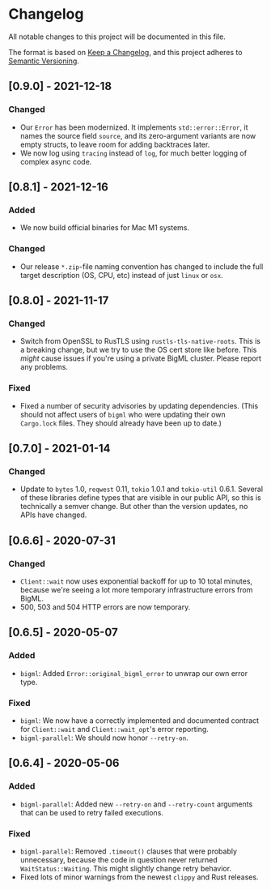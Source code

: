 # Changelog

All notable changes to this project will be documented in this file.

The format is based on [Keep a Changelog](https://keepachangelog.com/en/1.0.0/), and this project adheres to [Semantic Versioning](https://semver.org/spec/v2.0.0.html).

## [0.9.0] - 2021-12-18

### Changed

- Our `Error` has been modernized. It implements `std::error::Error`, it names the source field `source`, and its zero-argument variants are now empty structs, to leave room for adding backtraces later.
- We now log using `tracing` instead of `log`, for much better logging of complex async code.

## [0.8.1] - 2021-12-16

### Added

- We now build official binaries for Mac M1 systems.

### Changed

- Our release `*.zip`-file naming convention has changed to include the full target description (OS, CPU, etc) instead of just `linux` or `osx`.

## [0.8.0] - 2021-11-17

### Changed

- Switch from OpenSSL to RusTLS using `rustls-tls-native-roots`. This is a breaking change, but we try to use the OS cert store like before. This _might_ cause issues if you're using a private BigML cluster. Please report any problems.

### Fixed

- Fixed a number of security advisories by updating dependencies. (This should not affect users of `bigml` who were updating their own `Cargo.lock` files. They should already have been up to date.)

## [0.7.0] - 2021-01-14

### Changed

- Update to `bytes` 1.0, `reqwest` 0.11, `tokio` 1.0.1 and `tokio-util` 0.6.1. Several of these libraries define types that are visible in our public API, so this is technically a semver change. But other than the version updates, no APIs have changed.

## [0.6.6] - 2020-07-31

### Changed

- `Client::wait` now uses exponential backoff for up to 10 total minutes, because we're seeing a lot more temporary infrastructure errors from BigML.
- 500, 503 and 504 HTTP errors are now temporary.

## [0.6.5] - 2020-05-07

### Added

- `bigml`: Added `Error::original_bigml_error` to unwrap our own error type.

### Fixed

- `bigml`: We now have a correctly implemented and documented contract for `Client::wait` and `Client::wait_opt`'s error reporting.
- `bigml-parallel`: We should now honor `--retry-on`.

## [0.6.4] - 2020-05-06

### Added

- `bigml-parallel`: Added new `--retry-on` and `--retry-count` arguments that can be used to retry failed executions.

### Fixed

- `bigml-parallel`: Removed `.timeout()` clauses that were probably unnecessary, because the code in question never returned `WaitStatus::Waiting`. This might slightly change retry behavior.
- Fixed lots of minor warnings from the newest `clippy` and Rust releases.
